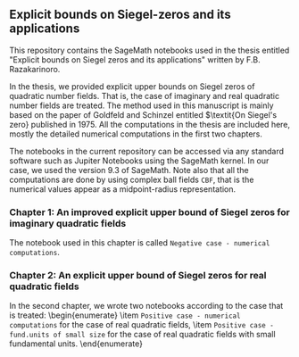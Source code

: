 ## Explicit bounds on Siegel-zeros and its applications
This repository contains the SageMath notebooks used in the thesis entitled "Explicit bounds on Siegel zeros and its applications" written by F.B. Razakarinoro.

In the thesis, we provided explicit upper bounds on Siegel zeros of quadratic number fields. That is, the case of imaginary and real quadratic number fields are treated. The method used in this manuscript is mainly based on the paper of Goldfeld and Schinzel entitled $\textit{On Siegel's zero} published in 1975. All the computations in the thesis are included here, mostly the detailed numerical computations in the first two chapters. 

The notebooks in the current repository can be accessed via any standard software such as Jupiter Notebooks using the SageMath kernel. In our case, we used the version 9.3 of SageMath. Note also that all the computations are done by using complex ball fields $\texttt{CBF}$, that is the numerical values appear as a midpoint-radius representation.

### Chapter 1: An improved explicit upper bound of Siegel zeros for imaginary quadratic fields
The notebook used in this chapter is called $\texttt{Negative case - numerical computations}$.

### Chapter 2: An explicit upper bound of Siegel zeros for real quadratic fields
In the second chapter, we wrote two notebooks according to the case that is treated:
\begin{enumerate}
  \item $\texttt{Positive case - numerical computations}$ for the case of real quadratic fields,
  \item $\texttt{Positive case - fund.units of small size}$ for the case of real quadratic fields with small fundamental units.
\end{enumerate}




